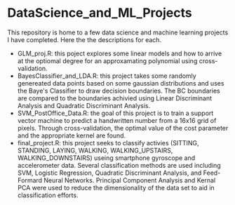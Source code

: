 # DataScience_and_ML_Projects

This repository is home to a few data science and machine learning projects I have completed. Here the the descriptions for each.
- GLM_proj.R: this poject explores some linear models and how to arrive at the optiomal degree for an approxamating polynomial using cross-validation.
- BayesClassifier_and_LDA.R: this project takes some randomly genereated data points based on some gaussian distributions and uses the Baye's Classifier to draw decision boundaries. The BC boundaries are compared to the boundaries achivied using Linear Discriminant Analysis and Quadratic Discriminant Analysis.
- SVM_PostOffice_Data.R: the goal of this project is to train a support vector machine to predict a handwritten number from a 16x16 grid of pixels. Through cross-validation, the optimal value of the cost parameter and the appropriate kernel are found.
- final_project.R: this project seeks to classify activies (SITTING, STANDING, LAYING, WALKING, WALKING_UPSTAIRS, WALKING_DOWNSTAIRS) useing smartphone gyroscope and accelerometer data. Several classification methods are used including SVM, Logistic Regression, Quadratic Discriminant Analysis, and Feed-Formard Neural Networks. Principal Component Analysis and Kernal PCA were used to reduce the dimensionality of the data set to aid in classification efforts. 
